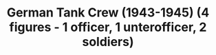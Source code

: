 ---
layout: product
title: "German Tank Crew (1943-1945) (4 figures - 1 officer, 1 unterofficer, 2 soldiers)"
price: "TBA" 
desc: "Maketa"
img_path: "/assets/img/ICM 35211.webp"
brand: "N/A"
available: false
special_offer: false
new: false
soon: false
cat: "010000"
subcat: "013600"
subsubcat: "0N/A"
sifra: "ICM 35211"
popular: false
spec: false
---